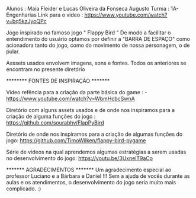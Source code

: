 Alunos : Maia Fleider e Lucas Oliveira da Fonseca Augusto 
 Turma : 1A-Engenharias
 Link para o video : https://www.youtube.com/watch?v=bq5kzJyoQPc

 Jogo inspirado no famoso jogo " Flappy Bird " 
 De modo a facilitar o entendimento do usuário optamos por definir a "BARRA DE ESPAÇO" como acionadora tanto do jogo,
 como do movimento de nossa personagem, o de pular.

 Asssets usados envolvem imagens, sons e fontes. Todos os anteriores se encontram no presente diretório

******** FONTES DE INSPIRAÇÃO *******

 Video refência para a criação da parte básica do game :
 -https://www.youtube.com/watch?v=WbmHcbcSwnA 

 Diretório com alguns assets usados e de onde nos inspiramos para a criação de alguma funções do jogo :
 https://github.com/sourabhv/FlapPyBird

 Diretório de onde nos inspiramos para a criação de algumas funções do jogo:
 https://github.com/TimoWilken/flappy-bird-pygame

 Série de videos na qual aprendemos algumas estratégias a serem usadas no desenvolvimento do jogo:
 https://youtu.be/3UxnelT9aCo

 ******* AGRADECIMENTOS *******
 Um agradecimento especial ao professor Luciano e a Bárbara e Daniel !!! Sem a ajuda de vocês durante as aulas e os atendimentos,
 o desenvolvimento do jogo seria muito mais complicado. :)
